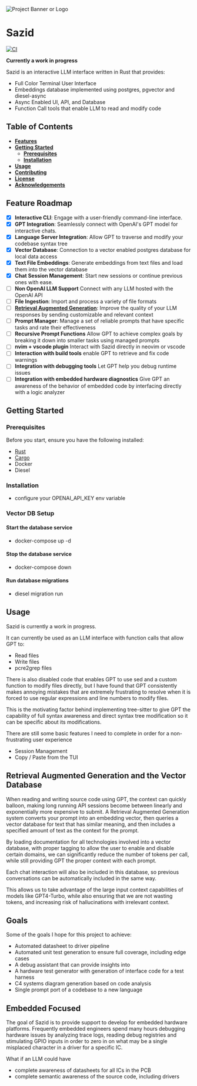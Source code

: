![Project Banner or Logo](docs/sazid_banner_image.png)

# Sazid

[![CI](https://github.com/cosmikwolf/sazid/workflows/CI/badge.svg)](https://github.com/cosmikwolf/sazid/actions)

**Currently a work in progress**

Sazid is an interactive LLM interface written in Rust that provides:

- Full Color Terminal User Interface
- Embeddings database implemented using postgres, pgvector and diesel-async
- Async Enabled UI, API, and Database
- Function Call tools that enable LLM to read and modify code

## **Table of Contents**

- [**Features**](#features)
- [**Getting Started**](#getting-started)
  - [**Prerequisites**](#prerequisites)
  - [**Installation**](#installation)
- [**Usage**](#usage)
- [**Contributing**](#contributing)
- [**License**](#license)
- [**Acknowledgements**](#acknowledgements)

## **Feature Roadmap**

- [x] **Interactive CLI**: Engage with a user-friendly command-line interface.
- [x] **GPT Integration**: Seamlessly connect with OpenAI's GPT model for interactive chats.
- [x] **Language Server Integration**: Allow GPT to traverse and modify your codebase syntax tree
- [x] **Vector Database**: Connection to a vector enabled postgres database for local data access
- [x] **Text File Embeddings**: Generate embeddings from text files and load them into the vector database
- [x] **Chat Session Management**: Start new sessions or continue previous ones with ease.
- [ ] **Non OpenAI LLM Support** Connect with any LLM hosted with the OpenAI API
- [ ] **File Ingestion**: Import and process a variety of file formats
- [ ] **[Retrieval Augmented Generation](https://arxiv.org/pdf/2005.11401.pdf)**: Improve the quality of your LLM responses by sending customizable and relevant context
- [ ] **Prompt Manager**: Manage a set of reliable prompts that have specific tasks and rate their effectiveness
- [ ] **Recursive Prompt Functions** Allow GPT to achieve complex goals by breaking it down into smaller tasks using managed prompts
- [ ] **nvim + vscode plugin** Interact with Sazid directly in neovim or vscode
- [ ] **Interaction with build tools** enable GPT to retrieve and fix code warnings
- [ ] **Integration with debugging tools** Let GPT help you debug runtime issues
- [ ] **Integration with embedded hardware diagnostics** Give GPT an awareness of the behavior of embedded code by interfacing directly with a logic analyzer

## **Getting Started**

### **Prerequisites**

Before you start, ensure you have the following installed:

- [Rust](https://www.rust-lang.org/)
- [Cargo](https://doc.rust-lang.org/cargo/)
- Docker
- Diesel

### **Installation**

- configure your OPENAI_API_KEY env variable

### Vector DB Setup

#### Start the database service

- docker-compose up -d

#### Stop the database service

- docker-compose down

#### Run database migrations

- diesel migration run

## Usage

Sazid is currently a work in progress.

It can currently be used as an LLM interface with function calls that allow GPT to:

- Read files
- Write files
- pcre2grep files

There is also disabled code that enables GPT to use sed and a custom function to modify files directly, but I have found that GPT consistently makes annoying mistakes that are extremely frustrating to resolve when it is forced to use regular expressions and line numbers to modify files.

This is the motivating factor behind implementing tree-sitter to give GPT the capability of full syntax awareness and direct syntax tree modification so it can be specific about its modifications.

There are still some basic features I need to complete in order for a non-frustrating user experience

- Session Management
- Copy / Paste from the TUI

## Retrieval Augmented Generation and the Vector Database

When reading and writing source code using GPT, the context can quickly balloon, making long running API sessions become between linearly and exponentially more expensive to submit.
A Retrieval Augmented Generation system converts your prompt into an embedding vector, then queries a vector database for text that has similar meaning, and then includes a specified amount of text as the context for the prompt.

By loading documentation for all technologies involved into a vector database, with proper tagging to allow the user to enable and disable certain domains, we can significantly reduce the number of tokens per call, while still providing GPT the proper context with each prompt.

Each chat interaction will also be included in this database, so previous conversations can be automatically included in the same way.

This allows us to take advantage of the large input context capabilities of models like GPT4-Turbo, while also ensuring that we are not wasting tokens, and increasing risk of hallucinations with irrelevant context.

## Goals

Some of the goals I hope for this project to achieve:

- Automated datasheet to driver pipeline
- Automated unit test generation to ensure full coverage, including edge cases
- A debug assistant that can provide insights into
- A hardware test generator with generation of interface code for a test harness
- C4 systems diagram generation based on code analysis
- Single prompt port of a codebase to a new language

## Embedded Focused

The goal of Sazid is to provide support to develop for embedded hardware platforms.
Frequently embedded engineers spend many hours debugging hardware issues by analyzing trace logs, reading debug registries and stimulating GPIO inputs in order to zero in on what may be a single misplaced character in a driver for a specific IC.

What if an LLM could have

- complete awareness of datasheets for all ICs in the PCB
- complete semantic awareness of the source code, including drivers
